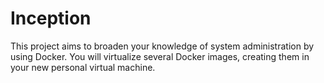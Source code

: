 # Inception
 This project aims to broaden your knowledge of system administration by using Docker. You will virtualize several Docker images, creating them in your new personal virtual machine. 
